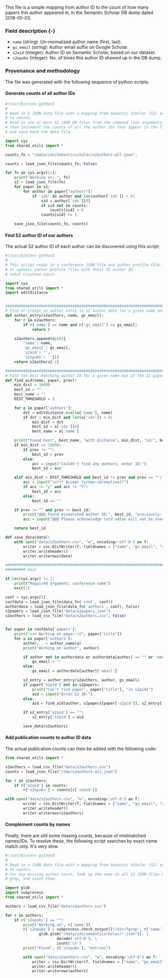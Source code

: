 This file is a simple mapping from author ID to the count of how many papers
this author appeared in, in the Semantic Scholar DB dump dated 2018-05-03.

### Field description {-}

  * `name` (string): Un-normalized author name (first, last).
  * `gs_email` (string): Author email suffix on Google Scholar.
  * `s2aid` (integer): Author ID on Semantic Scholar, based on our dataset.
  * `s2npubs` (integer): No. of times this author ID showed up in the DB dump.

### Provenance and methodology

The file was generated with the following sequence of python scripts:

#### Generate counts of all author IDs

```python
#!/usr/bin/env python3
#
# Read in a JSON data file with a mapping from Semantic Scholar (S2) author IDs
# to counts.
# Read in one or more S2 JSON DB files from the command line arguments,
# then increment the counts of all the author IDs that appear in the file(s)
# and save back the data file.

import sys
from shared_utils import *

counts_fn = "/data/sda/semanticscholar/s2authors-all.json";

counts = load_json_file(counts_fn, False)

for fn in sys.argv[1:]:
    print("Working on: ", fn)
    s2 = load_json_file(fn)
    for paper in s2:
        for author in paper["authors"]:
            if 'ids' in author and len(author['ids']) > 0:
                sid = author['ids'][0]
                if sid not in counts:
                    counts[sid] = 0
                counts[sid] += 1

    save_json_file(counts_fn, counts)
```

#### Find S2 author ID of our authors

The actual S2 author ID of each author can be discovered using this script:

```python
#!/usr/bin/env python3
#
# This script reads in a conference JSON file and author profile file. It adds
# or updates author profile files with their S2 author ID.
# total citation count.

import sys
from shared_utils import *
import editdistance


##############################################################################
# Find or create an author entry in s2 author data for a given name and email
def author_entry(s2authors, name, gs_email):
    for r in s2authors:
        if r['name'] == name and r['gs_email'] == gs_email:
            return r

    s2authors.append(dict({
        'name': name,
        'gs_email': gs_email,
        's2aid': '',
        's2npubs': ''}))
    return s2authors[-1]

##############################################################################
# Find the best matching author ID for a given name out of the S2 paper record
def find_aid(name, paper, prev):
    min_dist = 10000
    best_id = ""
    best_name = ""
    DIST_THRESHOLD = 3

    for a in paper['authors']:
        dst = editdistance.eval(a['name'], name)
        if dst < min_dist and len(a['ids']) > 0:
            min_dist = dst
            best_id = a['ids'][0]
            best_name = a['name']

    print("Found best", best_name, "with distance", min_dist, "id:", best_id, "Previously:", prev)
    if min_dist == 10000:
        if prev != "":
            best_id = prev
        else:
            acc = input("Couldn't find any authors, enter ID:")
            best_id = acc

    elif min_dist > DIST_THRESHOLD and best_id != prev and prev == "":
        acc = input("\n*** Accept (y/new-id/newline)?")
        if acc != "y" and acc != "Y":
            best_id = acc
        else:
            best_id == ""

    if prev != "" and prev != best_id:
        print("@@@ Found mismatched author ID:", best_id, "previously: ", prev)
        acc = input("@@@ Please acknowledge (old value will not be overwritten)")

    return best_id

def save_data(data):
    with open("data/s2authors.csv", "w", encoding='utf-8') as f:
        writer = csv.DictWriter(f, fieldnames = ["name", "gs_email", "s2aid", "s2npubs"])
        writer.writeheader()
        writer.writerows(data)

##############################################################################
######### main

if len(sys.argv) != 2:
    print("Required argument: conference name")
    exit(1)

conf = sys.argv[1]
confdata = load_json_file(data_fn('conf', conf))
authordata = load_json_file(data_fn('authors', conf), False)
s2papers = load_json_file("data/s2papers.json")
s2authors = load_csv_file("data/s2authors.csv", False)


for paper in confdata['papers']:
    print(">>> Working on paper:\t", paper["title"])
    for a in paper['authors']:
        author, _ = author_name(a)
        print("Working on author", author)

        if author not in authordata or authordata[author] == "" or 'email' not in authordata[author]:
            gs_email = ""
        else:
            gs_email = authordata[author]['email']

        s2_entry = author_entry(s2authors, author, gs_email)
        if paper['s2pid'] not in s2papers:
            print("Can't find paper", paper["title"], "in s2pids")
            aid = input("Enter S2 ID:")
        else:
            aid = find_aid(author, s2papers[paper['s2pid']], s2_entry['s2aid'])

        if s2_entry['s2aid'] == "":
            s2_entry['s2aid'] = aid

        save_data(s2authors)
```

#### Add publication counts to author ID data

The actual publication counts can then be added with the following code:

```python
from shared_utils import *

s2authors = load_csv_file("data/s2authors.csv")
counts = load_json_file("/tmp/s2authors-all.json")

for r in s2authors:
    if r['s2aid'] in counts:
        r['s2npubs'] = counts[r['s2aid']]

with open("data/s2authors.csv", "w", encoding='utf-8') as f:
        writer = csv.DictWriter(f, fieldnames = ["name", "gs_email", "s2aid", "s2npubs"])
        writer.writeheader()
        writer.writerows(s2authors)
```

#### Complement counts by names

Finally, there are still some missing counts, because of mistmatched names/IDs. To resolve these, the following script searches by exact name match only. It's very slow.

```python
#!/usr/bin/env python3
#
# Read in a JSON data file with a mapping from Semantic Scholar (S2) author IDs
# to counts.
# For any missing author count, look up the name in all S2 JSON files using
# grep, and count them.

import glob
import subprocess
from shared_utils import *

authors = load_csv_file("data/s2authors.csv")

for r in authors:
    if r['s2npubs'] == "":
        print("Working on", r['name'])
        r['s2npubs'] = subprocess.check_output(["/bin/fgrep", r['name']] +
               glob.glob("/data/sda/semanticscholar/*.json")). \
                       decode('utf-8'). \
                       count('\n')
        print("Found", r['s2npubs'], "entries")

        with open("data/s2authors.csv", "w", encoding='utf-8') as f:
            writer = csv.DictWriter(f, fieldnames = ["name", "gs_email", "s2aid", "s2npubs"])
            writer.writeheader()
            writer.writerows(authors)
```

